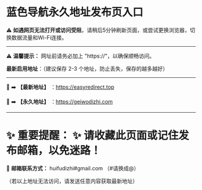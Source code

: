 
# 蓝色导航永久地址发布页入口

⚠ **如遇网页无法打开或访问受阻**，请稍后5分钟刷新页面，或尝试更换浏览器，切换数据流量和Wi-Fi连接。

---

⚠ **温馨提示：** 网址前请务必加上 "https\://"，以确保顺畅访问。

**最新启用地址**：（建议保存 2-3 个地址，防止丢失，保存的越多越好）

---

💙 ➡️ **【最新地址】** ：https://easyredirect.top

💙 ➡️ **【永久地址】** ：https://geiwodizhi.com

---

# ✨ **重要提醒：** ✨ 请收藏此页面或记住发布邮箱，以免迷路！

📧 **邮箱联系方式：** huifudizhi#gmail.com （#请换成@）

（若以上地址无法访问，请发送任意内容获取最新地址）


